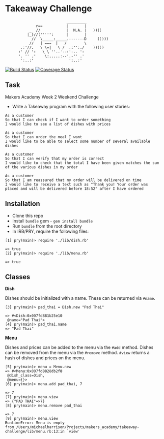 Takeaway Challenge
==================
```
                            _________
              r==           |       |
           _  //            |  M.A. |   ))))
          |_)//(''''':      |       |
            //  \_____:_____.-------D     )))))
           //   | ===  |   /        \
       .:'//.   \ \=|   \ /  .:'':./    )))))
      :' // ':   \ \ ''..'--:'-.. ':
      '. '' .'    \:.....:--'.-'' .'
       ':..:'                ':..:'

 ```

[![Build Status](https://travis-ci.org/harrim91/takeaway-challenge.svg?branch=master)](https://travis-ci.org/harrim91/takeaway-challenge)
[![Coverage Status](https://coveralls.io/repos/github/harrim91/takeaway-challenge/badge.svg?branch=master)](https://coveralls.io/github/harrim91/takeaway-challenge?branch=master)

Task
-----

Makers Academy Week 2 Weekend Challenge

* Write a Takeaway program with the following user stories:

```
As a customer
So that I can check if I want to order something
I would like to see a list of dishes with prices

As a customer
So that I can order the meal I want
I would like to be able to select some number of several available dishes

As a customer
So that I can verify that my order is correct
I would like to check that the total I have been given matches the sum of the various dishes in my order

As a customer
So that I am reassured that my order will be delivered on time
I would like to receive a text such as "Thank you! Your order was placed and will be delivered before 18:52" after I have ordered
```

Installation
-----
* Clone this repo
* Install `bundle` gem - `gem install bundle`
* Run `bundle` from the root directory
* In IRB/PRY, require the following files:
```
[1] pry(main)> require './lib/dish.rb'

=> true
[2] pry(main)> require './lib/menu.rb'

=> true
```


Classes
-----

**Dish**

Dishes should be initialized with a name. These can be returned via `#name`.

```
[3] pry(main)> pad_thai = Dish.new "Pad Thai"

=> #<Dish:0x007fd881b25e10
 @name="Pad Thai">
[4] pry(main)> pad_thai.name
=> "Pad Thai"
```

**Menu**

Dishes and prices can be added to the menu via the `#add` method.
Dishes can be removed from the menu via the `#remove` method.
`#view` returns a hash of dishes and prices on the menu.

```
[5] pry(main)> menu = Menu.new
=> #<Menu:0x007fd8828db2f8
 @dish_class=Dish,
 @menu={}>
[6] pry(main)> menu.add pad_thai, 7

=> 7
[7] pry(main)> menu.view
=> {"PAD THAI"=>7}
[8] pry(main)> menu.remove pad_thai

=> 7
[9] pry(main)> menu.view
RuntimeError: Menu is empty
from /Users/michaelharrison/Projects/makers_academy/takeaway-challenge/lib/menu.rb:13:in `view'
```
